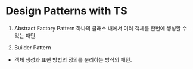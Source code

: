 # Design Patterns with TS

1. Abstract Factory Pattern
   하나의 클래스 내에서 여러 객체를 한번에 생성할 수 있는 패턴.

2. Builder Pattern

-   객체 생성과 표현 방법의 정의를 분리하는 방식의 패턴.
